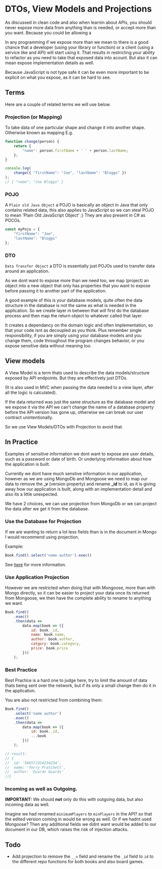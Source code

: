 # DTOs, View Models and Projections

As discussed in clean code and also when learnin about APIs, you should never expose more data from anything than is needed, or accept more than you want. Because you could be allowing a

In any programming if we expose more than we mean to there is a good chance that a developer (using your library or function) or a client (using a service like and API) will start using it. That results in restricting your ability to refactor as you need to take that exposed data into acount. But also it can mean expose implementation details as well.

Because JavaScript is not type safe it can be even more important to be explicit on what you expose, as it can be hard to see.

## Terms

Here are a couple of related terms we will use below.

### Projection (or Mapping)
To take data of one particular shape and change it into another shape. Otherwise known as mapping E.g.

```js
function change(person) {
	return {
		"name": person.firstName + ' ' + person.lastName;
	};
}

console.log(
	change({ "firstName": "Joe", "lastName": "Bloggs" })
);
// { "name": "Joe Bloggs" }
```

### POJO
A `Plain old Java Object` a POJO is basically an object in Java that only contains related data, this also applies to JavaScript so we can steal POJO to mean 'Plain Old JavaScript Object' ;) They are also present in C# as POCOs.

```js
const myPojo = {
	"firstName": "Joe",
	"lastName": "Bloggs"
};
```

### DTO
`Data Transfer Object` a DTO is essentially just POJOs used to transfer data around an application.

As we dont want to expose more than we need too, we map (project) an object into a new object that only has properties that you want to expose before passing it to another part of the application.

A good example of this is your database models, quite often the data structure in the database is not the same as what is needed in the application. So we create layer in between that will first do the database process and then map the return object to whatever called that layer.

It creates a dependancy on the domain logic and often implementation, so that your code isnt as decoupled as you think. Plus remember single responsibility, if you are simply using your database models and you change them, code throughout the program changes behavior, or you expose sensitive data without meaning too.

## View models

A View Model is a term thats used to describe the data models/structure exposed by API endpoints. But they are effectively just DTOs.

(It is also used in MVC when passing the data needed to a view layer, after all the logic is calculated).

If the data returned was just the same structure as the database model and we expose it via the API we can't change the name of a database property before the API version has gone up, otherwise we can break our user contract unintentionally.

So we use View Models/DTOs with Projection to avoid that.

## In Practice

Examples of sensitive information we dont want to expose are user details, such as a password or date of birth. Or underlying information about how the application is built.

Currently we dont have much senstive information in our application, however as we are using MongoDb and Mongoose we need to map our data to remove the **_v** (version property) and rename **_id** to id, as it is giving away how our application is built, along with an implementation detail and also its a little unexpected.

We have 2 choices, we can use projection from MongoDb or we can project the data after we get it from the database.

### Use the Database for Projection

If we are wanting to return a lot less fields than is in the document in Mongo I would recommend using projection.

Example:
```js
Book.find().select('name author').exec()
```

See [here](https://mongoosejs.com/docs/api.html#query_Query-select) for more information.

### Use Application Projection

However we are restricted when doing that with Mongoose, more than with Mongo directly, so it can be easier to project your data once its returned from Mongoose, we then have the complete ability to rename to anything we want.

```js
Book.find()
	.exec()
	.then(data =>
		data.map(book => ({
			id: book._id,
			name: book.name,
			author: book.author,
			catgory: book.category,
			price: book.price
		}))
	);
```

### Best Practice

Best Practice is a hard one to judge here, try to limit the amount of data thats being sent over the network, but if its only a small change then do it in the application.

You are also not restricted from combining them:
```js
Book.find()
    .select('name author')
	.exec()
	.then(data =>
		data.map(book => ({
			id: book._id,
			...book
		}))
	);

// result:
// {
//	id: '56657J324234234',
//	name: 'Terry Pratchett',
//	author: 'Guards Guards'
//}
```

### Incoming as well as Outgoing.

**IMPORTANT:** We should **not** only do this with outgoing data, but also incoming data as well.

Imagine we had renamed `minimumPlayers` to `minPlayers` in the API? so that the edited version coming in would be wrong as well. Or if we hadnt used Mongoose? Then any additional fields we didnt want would be added to our document in our DB, which raises the risk of injection attacks.


## Todo

- Add projection to remove the `__v` field and rename the `_id` field to `id` to the different repo functions for both books and also board games.
